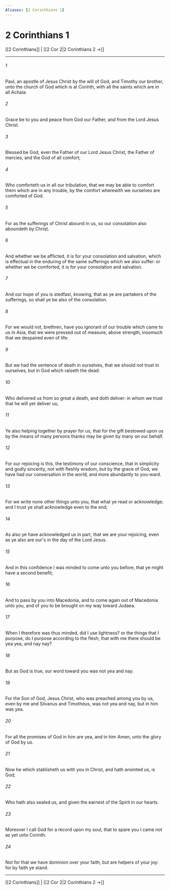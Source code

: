 ```yaml
---
Aliases: [2 Corinthians 1]
---
```

# 2 Corinthians 1

[[2 Corinthians]] | [[2 Cor 2|2 Corinthians 2 →]]
***



###### 1 
Paul, an apostle of Jesus Christ by the will of God, and Timothy our brother, unto the church of God which is at Corinth, with all the saints which are in all Achaia: 

###### 2 
Grace be to you and peace from God our Father, and from the Lord Jesus Christ. 

###### 3 
Blessed be God, even the Father of our Lord Jesus Christ, the Father of mercies, and the God of all comfort; 

###### 4 
Who comforteth us in all our tribulation, that we may be able to comfort them which are in any trouble, by the comfort wherewith we ourselves are comforted of God. 

###### 5 
For as the sufferings of Christ abound in us, so our consolation also aboundeth by Christ. 

###### 6 
And whether we be afflicted, it is for your consolation and salvation, which is effectual in the enduring of the same sufferings which we also suffer: or whether we be comforted, it is for your consolation and salvation. 

###### 7 
And our hope of you is stedfast, knowing, that as ye are partakers of the sufferings, so shall ye be also of the consolation. 

###### 8 
For we would not, brethren, have you ignorant of our trouble which came to us in Asia, that we were pressed out of measure, above strength, insomuch that we despaired even of life: 

###### 9 
But we had the sentence of death in ourselves, that we should not trust in ourselves, but in God which raiseth the dead: 

###### 10 
Who delivered us from so great a death, and doth deliver: in whom we trust that he will yet deliver us; 

###### 11 
Ye also helping together by prayer for us, that for the gift bestowed upon us by the means of many persons thanks may be given by many on our behalf. 

###### 12 
For our rejoicing is this, the testimony of our conscience, that in simplicity and godly sincerity, not with fleshly wisdom, but by the grace of God, we have had our conversation in the world, and more abundantly to you-ward. 

###### 13 
For we write none other things unto you, that what ye read or acknowledge; and I trust ye shall acknowledge even to the end; 

###### 14 
As also ye have acknowledged us in part, that we are your rejoicing, even as ye also are our's in the day of the Lord Jesus. 

###### 15 
And in this confidence I was minded to come unto you before, that ye might have a second benefit; 

###### 16 
And to pass by you into Macedonia, and to come again out of Macedonia unto you, and of you to be brought on my way toward Judaea. 

###### 17 
When I therefore was thus minded, did I use lightness? or the things that I purpose, do I purpose according to the flesh, that with me there should be yea yea, and nay nay? 

###### 18 
But as God is true, our word toward you was not yea and nay. 

###### 19 
For the Son of God, Jesus Christ, who was preached among you by us, even by me and Silvanus and Timotheus, was not yea and nay, but in him was yea. 

###### 20 
For all the promises of God in him are yea, and in him Amen, unto the glory of God by us. 

###### 21 
Now he which stablisheth us with you in Christ, and hath anointed us, is God; 

###### 22 
Who hath also sealed us, and given the earnest of the Spirit in our hearts. 

###### 23 
Moreover I call God for a record upon my soul, that to spare you I came not as yet unto Corinth. 

###### 24 
Not for that we have dominion over your faith, but are helpers of your joy: for by faith ye stand.

***
[[2 Corinthians]] | [[2 Cor 2|2 Corinthians 2 →]]
